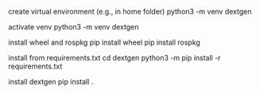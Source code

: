 create virtual environment (e.g., in home folder)
  python3 -m venv dextgen

activate venv
  python3 -m venv dextgen

install wheel and rospkg
  pip install wheel
  pip install rospkg

install from requirements.txt
  cd dextgen
  python3 -m pip install -r requirements.txt

install dextgen
  pip install .